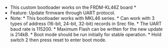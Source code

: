 * This custom bootloader works on the FRDM-KL46Z board *
* Feature: Update firmware through UART protocol.
* Note: * This bootloader works with MKL46 series.
        * Can work with 3 types of address (16-bit, 24-bit, 32-bit) records in Srec file.
        * The UART baud rate is 115200.
        * Maximum Flash can be written for the new update is 214kB.
        * Boot mode should be run initially for stable operation.
        * Hold switch 2 then press reset to enter boot mode.
